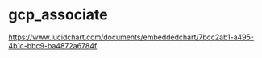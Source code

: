 # gcp_associate

https://www.lucidchart.com/documents/embeddedchart/7bcc2ab1-a495-4b1c-bbc9-ba4872a6784f